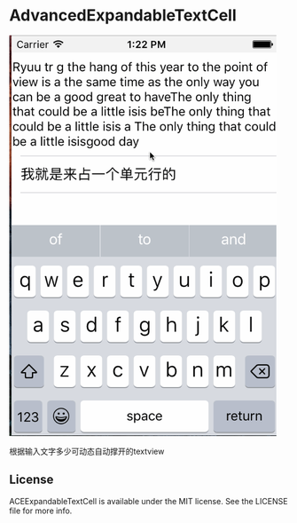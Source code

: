 # AdvancedExpandableTextCell

![](https://github.com/smallhorse1987/AdvancedExpandableTextCell/blob/master/AdvancedExpandableTextCellExample/demo.gif)

根据输入文字多少可动态自动撑开的textview

## License

ACEExpandableTextCell is available under the MIT license. See the LICENSE file for more info.
